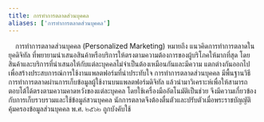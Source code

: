 ```yaml
---
title: การทำการตลาดส่วนบุคคล
aliases: ['การทำการตลาดส่วนบุคคล']
---
```


&emsp;การทำการตลาดส่วนบุคคล (Personalized Marketing)
หมายถึง แนวคิดการทำการตลาดในยุคดิจิทัล
ที่พยายามนำเสนอสินค้าหรือบริการให้ตรงตามความต้องการของผู้บริโภคให้มากที่สุด
โดยสินค้าและบริการที่นำเสนอให้กับแต่ละบุคคลไม่จำเป็นต้องเหมือนกันและมีความ
แตกต่างกันออกไป เพื่อสร้างประสบการณ์การใช้งานแพลตฟอร์มที่น่าประทับใจ
การทำการตลาดส่วนบุคคล
มีพื้นฐานวิธีการทำการตลาดผ่านการเก็บข้อมูลผู้ใช้งานบนแพลตฟอร์มดิจิทัล
แล้วนำมาวิเคราะห์เพื่อให้สามารถตอบโต้ได้ตรงตามความคาดหวังของแต่ละบุคคล
โดยใช้เครื่องมืออัตโนมัติเป็นช่วย
จึงมีความเกี่ยวข้องกับการเก็บรวบรวมและใช้ข้อมูล่สวนบุคคล
นักการตลาดจึงต้องตื่นตัวและปรับตัวเมื่อพระราชบัญญัติคุ้มครองข้อมูลส่วนบุคคล
พ.ศ. ๒๕๖๒ ถูกบังคับใช้
